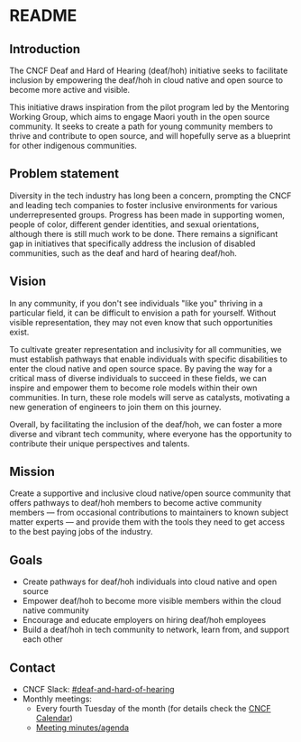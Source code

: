 # README

## Introduction

The CNCF Deaf and Hard of Hearing (deaf/hoh) initiative seeks to facilitate inclusion by empowering the deaf/hoh in cloud native and open source to become more active and visible.

This initiative draws inspiration from the pilot program led by the Mentoring Working Group, which aims to engage Maori youth in the open source community. It seeks to create a path for young community members to thrive and contribute to open source, and will hopefully serve as a blueprint for other indigenous communities.

## Problem statement

Diversity in the tech industry has long been a concern, prompting the CNCF and leading tech companies to foster inclusive environments for various underrepresented groups. Progress has been made in supporting women, people of color, different gender identities, and sexual orientations, although there is still much work to be done. There remains a significant gap in initiatives that specifically address the inclusion of disabled communities, such as the deaf and hard of hearing deaf/hoh.

## Vision

In any community, if you don't see individuals "like you" thriving in a particular field, it can be difficult to envision a path for yourself. Without visible representation, they may not even know that such opportunities exist.

To cultivate greater representation and inclusivity for all communities, we must establish pathways that enable individuals with specific disabilities to enter the cloud native and open source space. By paving the way for a critical mass of diverse individuals to succeed in these fields, we can inspire and empower them to become role models within their own communities. In turn, these role models will serve as catalysts, motivating a new generation of engineers to join them on this journey.

Overall, by facilitating the inclusion of the deaf/hoh, we can foster a more diverse and vibrant tech community, where everyone has the opportunity to contribute their unique perspectives and talents.

## Mission

Create a supportive and inclusive cloud native/open source community that offers pathways to deaf/hoh members to become active community members — from occasional contributions to maintainers to known subject matter experts — and provide them with the tools they need to get access to the best paying jobs of the industry.

## Goals

* Create pathways for deaf/hoh individuals into cloud native and open source
* Empower deaf/hoh to become more visible members within the cloud native community  
* Encourage and educate employers on hiring deaf/hoh employees
* Build a deaf/hoh in tech community to network, learn from, and support each other

## Contact

* CNCF Slack: [#deaf-and-hard-of-hearing](https://cloud-native.slack.com/archives/C05BYNK8A3V)
* Monthly meetings:
  * Every fourth Tuesday of the month (for details check the [CNCF Calendar](https://tockify.com/cncf.public.events/monthly?search=Deaf%20and%20Hard%20of%20Hearing%20WG))
  * [Meeting minutes/agenda](https://docs.google.com/document/d/1VUPJFOx36JqbgydkMRZPufP1dAEHWMnfviqMNI-jBLo/edit)
